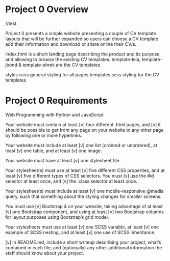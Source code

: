 # Project 0 Overview

//test

Project 0 presents a simple website presenting a couple of CV template layouts that will be further expanded so users can choose a CV template add their information and download or share online their CV/s. 

index.html is a short landing page describing the product and its purpose and allowing to browse the existing CV templates.
template-leia, template-jbond & template-shrek are the CV templates

styles.scss general styling for all pages
templates.scss styling for the CV templates


# Project 0 Requirements

Web Programming with Python and JavaScript

Your website must contain at least [v] four different .html pages, and  [v] it should be possible to get from any page on your website to any other page by following one or more hyperlinks.

Your website must include at least [v] one list (ordered or unordered), at least [v] one table, and at least [v] one image.

Your website must have at least [v] one stylesheet file.

Your stylesheet(s) must use at least [v] five different CSS properties, and at least [v] five different types of CSS selectors. You must [v] use the #id selector at least once, and [v] the .class selector at least once.

Your stylesheet(s) must include at least [v] one mobile-responsive @media query, such that something about the styling changes for smaller screens.

You must use [v] Bootstrap 4 on your website, taking advantage of at least [v] one Bootstrap component, and using at least [v] two Bootstrap columns for layout purposes using Bootstrap’s grid model.

Your stylesheets must use at least [v] one SCSS variable, at least [v] one example of SCSS nesting, and at least [x] one use of SCSS inheritance.

[v] In README.md, include a short writeup describing your project, what’s contained in each file, and (optionally) any other additional information the staff should know about your project.
